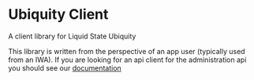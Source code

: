 # Ubiquity Client

A client library for Liquid State Ubiquity

This library is written from the perspective of an app user (typically used from an IWA). If you are looking for an api client for the administration api you should see our [documentation](https://liquidstate.atlassian.net/wiki/spaces/LSKB/overview)
